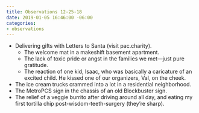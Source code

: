 ```yaml
---
title: Observations 12-25-18
date: 2019-01-05 16:46:00 -06:00
categories:
- observations
---
```


- Delivering gifts with Letters to Santa (visit pac.charity).
	- The welcome mat in a makeshift basement apartment.
	- The lack of toxic pride or angst in the families we met—just pure gratitude.
	- The reaction of one kid, Isaac, who was basically a caricature of an excited child. He kissed one of our organizers, Val, on the cheek.
- The ice cream trucks crammed into a lot in a residential neighborhood.
- The MetroPCS sign in the chassis of an old Blockbuster sign.
- The relief of a veggie burrito after driving around all day, and eating my first tortilla chip post-wisdom-teeth-surgery (they’re sharp).